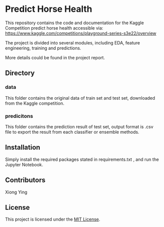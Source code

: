 # Predict Horse Health

This repository contains the code and documentation for the Kaggle Competition predict horse health accessible via: https://www.kaggle.com/competitions/playground-series-s3e22/overview </br>

The project is divided into several modules, including EDA, feature engineering, training and predictions.</br>

More details could be found in the project report.

## Directory

### data
This folder contains the original data of train set and test set, downloaded from the Kaggle competition.

### predicitons
This folder contains the prediction result of test set, output format is .csv file to export the result from each classifier or ensemble methods.

## Installation

Simply install the required packages stated in requirements.txt , and run the Jupyter Notebook.

## Contributors

Xiong Ying

## License

This project is licensed under the [MIT License](LICENSE).

